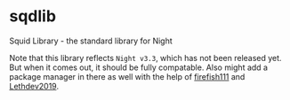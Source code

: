 # sqdlib
Squid Library - the standard library for Night

Note that this library reflects `Night v3.3`, which has not been released yet. But when it comes out, it should be fully compatable. Also might add a package manager in there as well with the help of [firefish111](https://github.com/firefish111) and [Lethdev2019](https://github.com/Lethdev2019).

